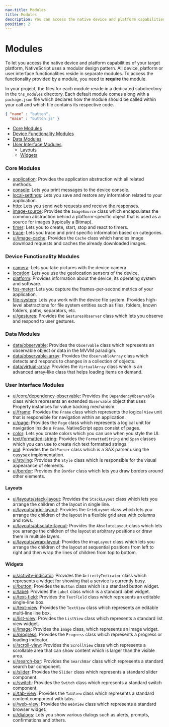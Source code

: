 ```yaml
---
nav-title: Modules
title: Modules
description: You can access the native device and platform capabilities of your target platform with the help of the NativeScript modules.
position: 2
---
```


# Modules

To let you access the native device and platform capabilities of your target platform, NativeScript uses a modular design pattern. All device, platform or user interface functionalities reside in separate modules. To access the functionality provided by a module, you need to **require** the module.

In your project, the files for each module reside in a dedicated subdirectory in the `tns_modules` directory. Each default module comes along with a `package.json` file which declares how the module should be called within your call and which file contains its respective code.

```JSON
{ "name" : "button",
  "main" : "button.js" }
``` 

* [Core Modules](#core-modules)
* [Device Functionality Modules](#device-functionality-modules)
* [Data Modules](#data-modules)
* [User Interface Modules](#user-interface-modules)
	* [Layouts](#layouts)
	* [Widgets](#widgets)

### Core Modules

+ [application](./ApiReference/application/HOW-TO.md): Provides the application abstraction with all related methods.
+ [console](./ApiReference/console/HOW-TO.md): Lets you print messages to the device console.
+ [local-settings](./ApiReference/local-settings/HOW-TO.md): Lets you save and restore any information related to your application.
+ [http](./ApiReference/http/HOW-TO.md): Lets you send web requests and receive the responses.
+ [image-source](./ApiReference/image-source/HOW-TO.md): Provides the `ImageSource` class which encapsulates the common abstraction behind a platform-specific object that is used as a source for images (typically a Bitmap).
+ [timer](./ApiReference/timer/HOW-TO.md): Lets you to create, start, stop and react to timers.
+ [trace](./ApiReference/trace/HOW-TO.md): Lets you trace and print specific information based on categories.
+ [ui/image-cache](./ApiReference/ui/image-cache/HOW-TO.md): Provides the `Cache` class which handles image download requests and caches the already downloaded images.

### Device Functionality Modules

+ [camera](./ApiReference/camera/HOW-TO.md): Lets you take pictures with the device camera.
+ [location](./ApiReference/location/HOW-TO.md): Lets you use the geolocation sensors of the device.
+ [platform](./ApiReference/platform/HOW-TO.md): Provides information about the device, its operating system and software.
+ [fps-meter](./ApiReference/fps-meter/HOW-TO.md): Lets you capture the frames-per-second metrics of your application.
+ [file-system](./ApiReference/file-system/HOW-TO.md): Lets you work with the device file system. Provides high-level abstractions for file system entities such as files, folders, known folders, paths, separators, etc.
+ [ui/gestures](./ApiReference/ui/gestures/HOW-TO.md): Provides the `GesturesObserver` class which lets you observe and respond to user gestures.

### Data Modules

+ [data/observable](./ApiReference/data/observable/HOW-TO.md): Provides the `Observable` class which represents an observable object or data in the MVVM paradigm.
+ [data/observable-array](./ApiReference/data/observable-array/HOW-TO.md): Provides the `ObservableArray` class which detects and responds to changes in a collection of objects.
+ [data/virtual-array](./ApiReference/data/virtual-array/HOW-TO.md): Provides the `VirtualArray` class which is an advanced array-like class that helps loading items on demand.

### User Interface Modules

+ [ui/core/dependency-observable](./ApiReference/ui/core/dependency-observable/HOW-TO.md): Provides the `DependencyObservable` class which represents an extended `Observable` object that uses Property instances for value backing mechanism.
+ [ui/frame](./ApiReference/ui/frame/HOW-TO.md): Provides the `Frame` class which represents the logical `View` unit that is responsible for navigation within an application.
+ [ui/page](./ApiReference/ui/page/HOW-TO.md): Provides the `Page` class which represents a logical unit for navigation inside a `Frame`. NativeScript apps consist of pages.
+ [color](./ApiReference/color/HOW-TO.md): Lets you create colors which you can use when you style the UI.
+ [text/formatted-string](./ApiReference/text/formatted-string/HOW-TO.md): Provides the `FormattedString` and `Span` classes which you can use to create rich text formatted strings.
+ [xml](./ApiReference/xml/HOW-TO.md): Provides the `XmlParser` class which is a SAX parser using the easysax implementation.
+ [ui/styling](./ApiReference/ui/styling/HOW-TO.md): Provides the `Style` class which is responsible for the visual appearance of elements.
+ [ui/border](./ApiReference/ui/border/HOW-TO.md): Provides the `Border` class which lets you draw borders around other elements.

#### Layouts

+ [ui/layouts/stack-layout](./ApiReference/ui/stack-layout/HOW-TO.md): Provides the `StackLayout` class which lets you arrange the children of the layout in single line.
+ [ui/layouts/grid-layout](./ApiReference/ui/grid-layout/HOW-TO.md): Provides the `GridLayout` class which lets you arrange the children of the layout in a flexible grid area with columns and rows.
+ [ui/layouts/absolute-layout](./ApiReference/ui/absolute-layout/HOW-TO.md): Provides the `AbsoluteLayout` class which lets you arrange the children of the layout at arbitrary positions or draw them in multiple layers.
+ [ui/layouts/wrap-layout](./ApiReference/ui/wrap-layout/HOW-TO.md): Provides the `WrapLayout` class which lets you arrange the children of the layout at sequential positions from left to right and then wrap the lines of children from top to bottom.

#### Widgets

+ [ui/activity-indicator](./ApiReference/ui/activity-indicator/HOW-TO.md): Provides the `ActivityIndicator` class which represents a widget for showing that a service is currently busy.
+ [ui/button](./ApiReference/ui/button/HOW-TO.md): Provides the `Button` class which is a standard button widget.
+ [ui/label](./ApiReference/ui/label/HOW-TO.md): Provides the `Label` class which is a standard label widget.
+ [ui/text-field](./ApiReference/ui/text-field/HOW-TO.md): Provides the `TextField` class which represents an editable single-line box.
+ [ui/text-view](./ApiReference/ui/text-view/HOW-TO.md): Provides the `TextView` class which represents an editable multi-line line box.
+ [ui/list-view](./ApiReference/ui/list-view/HOW-TO.md): Provides the `ListView` class which represents a standard list view widget.
+ [ui/image](./ApiReference/ui/image/HOW-TO.md): Provides the `Image` class, which represents an image widget.
+ [ui/progress](./ApiReference/ui/progress/HOW-TO.md): Provides the `Progress` class which represents a progress or loading indicator.
+ [ui/scroll-view](./ApiReference/ui/scroll-view/HOW-TO.md): Provides the `ScrollView` class which represents a scrollable area that can show content which is larger than the visible area.
+ [ui/search-bar](./ApiReference/ui/search-bar/HOW-TO.md): Provides the `SearchBar` class which represents a standard search bar component.
+ [ui/slider](./ApiReference/ui/slider/HOW-TO.md): Provides the `Slider` class which represents a standard slider component.
+ [ui/switch](./ApiReference/ui/switch/HOW-TO.md): Provides the `Switch` class which represents a standard switch component.
+ [ui/tab-view](./ApiReference/ui/tab-view/HOW-TO.md): Provides the `TabView` class which represents a standard content component with tabs.
+ [ui/web-view](./ApiReference/ui/web-view/HOW-TO.md): Provides the `WebView` class which represents a standard browser widget.
+ [ui/dialogs](./ApiReference/ui/dialogs/HOW-TO.md): Lets you show various dialogs such as alerts, prompts, confirmations and others.